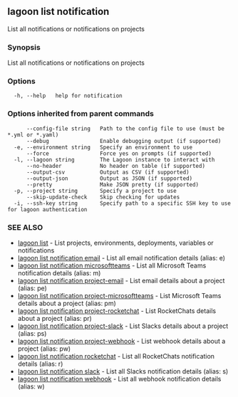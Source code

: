 ## lagoon list notification

List all notifications or notifications on projects

### Synopsis

List all notifications or notifications on projects

### Options

```
  -h, --help   help for notification
```

### Options inherited from parent commands

```
      --config-file string   Path to the config file to use (must be *.yml or *.yaml)
      --debug                Enable debugging output (if supported)
  -e, --environment string   Specify an environment to use
      --force                Force yes on prompts (if supported)
  -l, --lagoon string        The Lagoon instance to interact with
      --no-header            No header on table (if supported)
      --output-csv           Output as CSV (if supported)
      --output-json          Output as JSON (if supported)
      --pretty               Make JSON pretty (if supported)
  -p, --project string       Specify a project to use
      --skip-update-check    Skip checking for updates
  -i, --ssh-key string       Specify path to a specific SSH key to use for lagoon authentication
```

### SEE ALSO

* [lagoon list](lagoon_list.md)	 - List projects, environments, deployments, variables or notifications
* [lagoon list notification email](lagoon_list_notification_email.md)	 - List all email notification details (alias: e)
* [lagoon list notification microsoftteams](lagoon_list_notification_microsoftteams.md)	 - List all Microsoft Teams notification details (alias: m)
* [lagoon list notification project-email](lagoon_list_notification_project-email.md)	 - List email details about a project (alias: pe)
* [lagoon list notification project-microsoftteams](lagoon_list_notification_project-microsoftteams.md)	 - List Microsoft Teams details about a project (alias: pm)
* [lagoon list notification project-rocketchat](lagoon_list_notification_project-rocketchat.md)	 - List RocketChats details about a project (alias: pr)
* [lagoon list notification project-slack](lagoon_list_notification_project-slack.md)	 - List Slacks details about a project (alias: ps)
* [lagoon list notification project-webhook](lagoon_list_notification_project-webhook.md)	 - List webhook details about a project (alias: pw)
* [lagoon list notification rocketchat](lagoon_list_notification_rocketchat.md)	 - List all RocketChats notification details (alias: r)
* [lagoon list notification slack](lagoon_list_notification_slack.md)	 - List all Slacks notification details (alias: s)
* [lagoon list notification webhook](lagoon_list_notification_webhook.md)	 - List all webhook notification details (alias: w)

